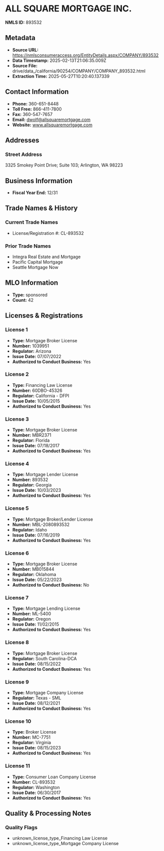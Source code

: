 # ALL SQUARE MORTGAGE INC.

**NMLS ID:** 893532

## Metadata
- **Source URL:** https://nmlsconsumeraccess.org/EntityDetails.aspx/COMPANY/893532
- **Data Timestamp:** 2025-02-13T21:06:35.009Z
- **Source File:** drive/data_/california/90254/COMPANY/COMPANY_893532.html
- **Extraction Time:** 2025-05-27T10:20:40.137339

## Contact Information
- **Phone:** 360-651-8448
- **Toll Free:** 866-411-7800
- **Fax:** 360-547-7657
- **Email:** dwolf@allsquaremortgage.com
- **Website:** www.allsquaremortgage.com

## Addresses
### Street Address
3325 Smokey Point Drive; Suite 103; Arlington, WA 98223

## Business Information
- **Fiscal Year End:** 12/31

## Trade Names & History
### Current Trade Names
- License/Registration #: CL-893532

### Prior Trade Names
- Integra Real Estate and Mortgage
- Pacific Capital Mortgage
- Seattle Mortgage Now

## MLO Information
- **Type:** sponsored
- **Count:** 42

## Licenses & Registrations

### License 1
- **Type:** Mortgage Broker License
- **Number:** 1039951
- **Regulator:** Arizona
- **Issue Date:** 07/07/2022
- **Authorized to Conduct Business:** Yes

### License 2
- **Type:** Financing Law License
- **Number:** 60DBO-45326
- **Regulator:** California - DFPI
- **Issue Date:** 10/05/2015
- **Authorized to Conduct Business:** Yes

### License 3
- **Type:** Mortgage Broker License
- **Number:** MBR2371
- **Regulator:** Florida
- **Issue Date:** 07/18/2017
- **Authorized to Conduct Business:** Yes

### License 4
- **Type:** Mortgage Lender License
- **Number:** 893532
- **Regulator:** Georgia
- **Issue Date:** 10/03/2023
- **Authorized to Conduct Business:** Yes

### License 5
- **Type:** Mortgage Broker/Lender License
- **Number:** MBL-2080893532
- **Regulator:** Idaho
- **Issue Date:** 07/16/2019
- **Authorized to Conduct Business:** Yes

### License 6
- **Type:** Mortgage Broker License
- **Number:** MB015844
- **Regulator:** Oklahoma
- **Issue Date:** 05/22/2023
- **Authorized to Conduct Business:** No

### License 7
- **Type:** Mortgage Lending License
- **Number:** ML-5400
- **Regulator:** Oregon
- **Issue Date:** 11/02/2015
- **Authorized to Conduct Business:** Yes

### License 8
- **Type:** Mortgage Broker License
- **Regulator:** South Carolina-DCA
- **Issue Date:** 08/15/2022
- **Authorized to Conduct Business:** Yes

### License 9
- **Type:** Mortgage Company License
- **Regulator:** Texas - SML
- **Issue Date:** 08/12/2021
- **Authorized to Conduct Business:** Yes

### License 10
- **Type:** Broker License
- **Number:** MC-7751
- **Regulator:** Virginia
- **Issue Date:** 08/15/2023
- **Authorized to Conduct Business:** Yes

### License 11
- **Type:** Consumer Loan Company License
- **Number:** CL-893532
- **Regulator:** Washington
- **Issue Date:** 06/30/2017
- **Authorized to Conduct Business:** Yes

## Quality & Processing Notes
### Quality Flags
- unknown_license_type_Financing Law License
- unknown_license_type_Mortgage Company License
